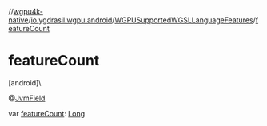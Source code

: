 //[wgpu4k-native](../../../index.md)/[io.ygdrasil.wgpu.android](../index.md)/[WGPUSupportedWGSLLanguageFeatures](index.md)/[featureCount](feature-count.md)

# featureCount

[android]\

@[JvmField](https://kotlinlang.org/api/core/kotlin-stdlib/kotlin.jvm/-jvm-field/index.html)

var [featureCount](feature-count.md): [Long](https://kotlinlang.org/api/core/kotlin-stdlib/kotlin/-long/index.html)